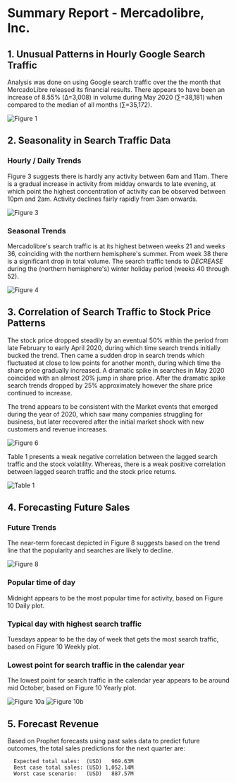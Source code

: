 # Summary Report - Mercadolibre, Inc.   

## 1. Unusual Patterns in Hourly Google Search Traffic
Analysis was done on using Google search traffic over the the month that MercadoLibre released its financial results. There appears to have been an increase of 8.55% (Δ=3,008) in volume during May 2020 (∑=38,181) when compared to the median of all months (∑=35,172).

![Figure 1](./Images/fig1.png)

## 2. Seasonality in Search Traffic Data
### Hourly / Daily Trends
Figure 3 suggests there is hardly any activity between 6am and 11am. There is a gradual increase in activity from midday onwards to late evening, at which point the highest concentration of activity can be observed between 10pm and 2am. Activity declines fairly rapidly from 3am onwards.

![Figure 3](./Images/fig3.png)


### Seasonal Trends
Mercadolibre's search traffic is at its highest between weeks 21 and weeks 36, coinciding with the northern hemisphere's summer. From week 38 there is a significant drop in total volume. The search traffic tends to *DECREASE* during the (northern hemisphere's) winter holiday period (weeks 40 through 52).

![Figure 4](./Images/fig4.png)


## 3. Correlation of Search Traffic to Stock Price Patterns
The stock price dropped steadily by an eventual 50% within the period from late February to early April 2020, during which time search trends initially bucked the trend. Then came a sudden drop in search trends which fluctuated at close to low points for another month, during which time the share price gradually increased. A dramatic spike in searches in May 2020 coincided with an almost 20% jump in share price. After the dramatic spike search trends dropped by 25% approximately however the share price continued to increase. 

The trend appears to be consistent with the Market events that emerged during the year of 2020, which saw many companies struggling for business, but later recovered after the initial market shock with new customers and revenue increases.

![Figure 6](./Images/fig6.png)

Table 1 presents a weak negative correlation between the lagged search traffic and the stock volatility. Whereas, there is a weak positive correlation between lagged search traffic and the stock price returns.

![Table 1](./Images/table1.png)

## 4. Forecasting Future Sales
### Future Trends
The near-term forecast depicted in Figure 8 suggests based on the trend line that the popularity and searches are likely to decline.

![Figure 8](./Images/fig8.png)

### Popular time of day
Midnight appears to be the most popular time for activity, based on Figure 10 Daily plot.

### Typical day with highest search traffic
Tuesdays appear to be the day of week that gets the most search traffic, based on Figure 10 Weekly plot.

### Lowest point for search traffic in the calendar year
The lowest point for search traffic in the calendar year appears to be around mid October, based on Figure 10 Yearly plot. 

![Figure 10a](./Images/fig10a.png)
![Figure 10b](./Images/fig10b.png)


## 5. Forecast Revenue
Based on Prophet forecasts using past sales data to predict future outcomes, the total sales predictions for the next quarter are:   
```
  Expected total sales:  (USD)   969.63M 
  Best case total sales: (USD) 1,052.14M 
  Worst case scenario:   (USD)   887.57M
```